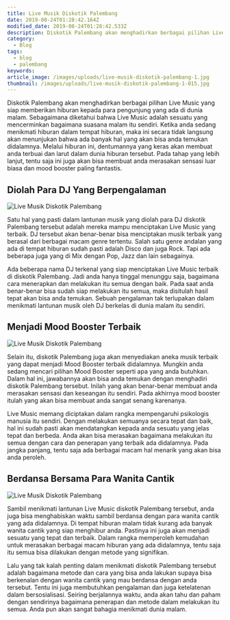 ```yaml
---
title: Live Musik Diskotik Palembang
date: 2019-08-24T01:28:42.164Z
modified_date: 2019-08-24T01:28:42.533Z
description: Diskotik Palembang akan menghadirkan berbagai pilihan Live Music yang siap memberikan hiburan kepada para pengunjung yang ada di dunia malam. 
category:
  - Blog
tags:
  - blog
  - palembang
keywords:
article_image: /images/uploads/live-musik-diskotik-palembang-1.jpg
thumbnail: /images/uploads/live-musik-diskotik-palembang-1-015.jpg
---
```

Diskotik Palembang akan menghadirkan berbagai pilihan Live Music yang siap memberikan hiburan kepada para pengunjung yang ada di dunia malam. Sebagaimana diketahui bahwa Live Music adalah sesuatu yang mencerminkan bagaimana suasana malam itu sendiri. Ketika anda sedang menikmati hiburan dalam tempat hiburan, maka ini secara tidak langsung akan menunjukan bahwa ada banyak hal yang akan bisa anda temukan didalamnya. Melalui hiburan ini, dentumannya yang keras akan membuat anda terbuai dan larut dalam dunia hiburan tersebut. Pada tahap yang lebih lanjut, tentu saja ini juga akan bisa membuat anda merasakan sensasi luar biasa dan mood booster paling fantastis.



## Diolah Para DJ Yang Berpengalaman

![Live Musik Diskotik Palembang](https://res.cloudinary.com/kodai/image/upload/v1566655511/dm/live-musik-diskotik-palembang-1.jpg)

Satu hal yang pasti dalam lantunan musik yang diolah para DJ diskotik Palembang tersebut adalah mereka mampu menciptakan Live Music yang terbaik. DJ tersebut akan benar-benar bisa menciptakan musik terbaik yang berasal dari berbagai macam genre tertentu. Salah satu genre andalan yang ada di tempat hiburan sudah pasti adalah Disco dan juga Rock. Tapi ada beberapa juga yang di Mix dengan Pop, Jazz dan lain sebagainya.

Ada beberapa nama DJ terkenal yang siap menciptakan Live Music terbaik di diskotik Palembang. Jadi anda hanya tinggal menunggu saja, bagaimana cara menerapkan dan melakukan itu semua dengan baik. Pada saat anda benar-benar bisa sudah siap melakukan itu semua, maka disitulah hasil tepat akan bisa anda temukan. Sebuah pengalaman tak terlupakan dalam menikmati lantunan musik oleh DJ berkelas di dunia malam itu sendiri.



## Menjadi Mood Booster Terbaik

![Live Musik Diskotik Palembang](https://res.cloudinary.com/kodai/image/upload/v1566655511/dm/live-musik-diskotik-palembang-2.jpg)

Selain itu, diskotik Palembang juga akan menyediakan aneka musik terbaik yang dapat menjadi Mood Booster terbaik didalamnya. Mungkin anda sedang mencari pilihan Mood Booster seperti apa yang anda butuhkan. Dalam hal ini, jawabannya akan bisa anda temukan dengan menghadiri diskotik Palembang tersebut. Inilah yang akan benar-benar membuat anda merasakan sensasi dan keseangan itu sendiri. Pada akhirnya mood booster itulah yang akan bisa membuat anda sangat senang karenanya.

Live Music memang diciptakan dalam rangka mempengaruhi psikologis manusia itu sendiri. Dengan melakukan semuanya secara tepat dan baik, hal ini sudah pasti akan mendatangkan kepada anda sesuatu yang jelas tepat dan berbeda. Anda akan bisa merasakan bagaimana melakukan itu semua dengan cara dan penerapan yang terbaik ada didalamnya. Pada jangka panjang, tentu saja ada berbagai macam hal menarik yang akan bisa anda peroleh.



## Berdansa Bersama Para Wanita Cantik

![Live Musik Diskotik Palembang](https://res.cloudinary.com/kodai/image/upload/v1566655511/dm/live-musik-diskotik-palembang-3.jpg)

Sambil menikmati lantunan Live Music diskotik Palembang tersebut, anda juga bisa menghabiskan waktu sambil berdansa dengan para wanita cantik yang ada didalamnya. Di tempat hiburan malam tidak kurang ada banyak wanita cantik yang siap menghibur anda. Pastinya ini juga akan menjadi sesuatu yang tepat dan terbaik. Dalam rangka memperoleh kemudahan untuk merasakan berbagai macam hiburan yang ada didalamnya, tentu saja itu semua bisa dilakukan dengan metode yang signifikan.

Lalu yang tak kalah penting dalam menikmati diskotik Palembang tersebut adalah bagaimana metode dan cara yang bisa anda lakukan supaya bisa berkenalan dengan wanita cantik yang mau berdansa dengan anda tersebut. Tentu ini juga membutuhkan pengalaman dan juga ketelatenan dalam bersosialisasi. Seiring berjalannya waktu, anda akan tahu dan paham dengan sendirinya bagaimana penerapan dan metode dalam melakukan itu semua. Anda pun akan sangat bahagia menikmati dunia malam.
